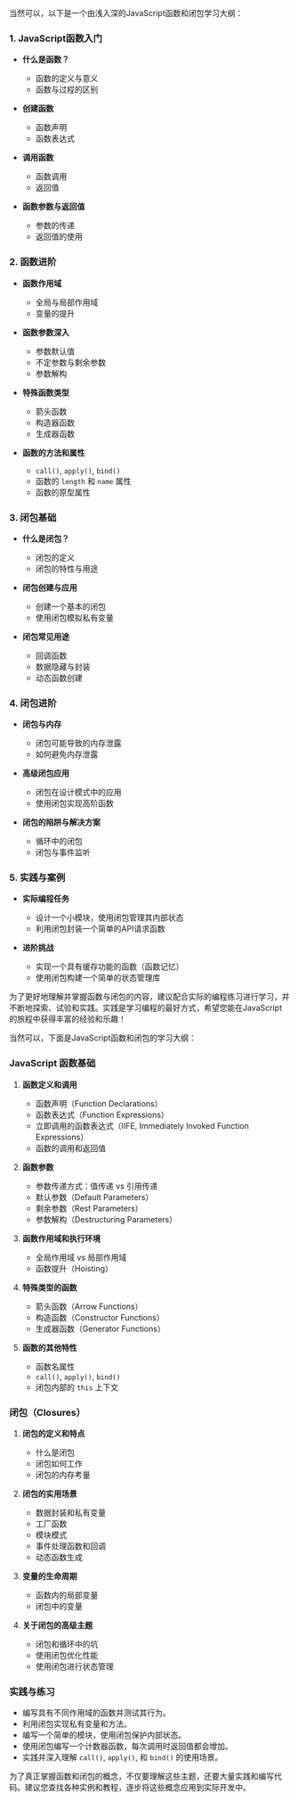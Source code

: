 当然可以，以下是一个由浅入深的JavaScript函数和闭包学习大纲：

### 1. JavaScript函数入门
   - **什么是函数？**
       - 函数的定义与意义
       - 函数与过程的区别

   - **创建函数**
       - 函数声明
       - 函数表达式

   - **调用函数**
       - 函数调用
       - 返回值

   - **函数参数与返回值**
       - 参数的传递
       - 返回值的使用

### 2. 函数进阶
   - **函数作用域**
       - 全局与局部作用域
       - 变量的提升

   - **函数参数深入**
       - 参数默认值
       - 不定参数与剩余参数
       - 参数解构

   - **特殊函数类型**
       - 箭头函数
       - 构造器函数
       - 生成器函数

   - **函数的方法和属性**
       - `call()`, `apply()`, `bind()`
       - 函数的 `length` 和 `name` 属性
       - 函数的原型属性

### 3. 闭包基础
   - **什么是闭包？**
       - 闭包的定义
       - 闭包的特性与用途

   - **闭包创建与应用**
       - 创建一个基本的闭包
       - 使用闭包模拟私有变量

   - **闭包常见用途**
       - 回调函数
       - 数据隐藏与封装
       - 动态函数创建

### 4. 闭包进阶
   - **闭包与内存**
       - 闭包可能导致的内存泄露
       - 如何避免内存泄露

   - **高级闭包应用**
       - 闭包在设计模式中的应用
       - 使用闭包实现高阶函数

   - **闭包的陷阱与解决方案**
       - 循环中的闭包
       - 闭包与事件监听

### 5. 实践与案例
   - **实际编程任务**
       - 设计一个小模块，使用闭包管理其内部状态
       - 利用闭包封装一个简单的API请求函数

   - **进阶挑战**
       - 实现一个具有缓存功能的函数（函数记忆）
       - 使用闭包构建一个简单的状态管理库

为了更好地理解并掌握函数与闭包的内容，建议配合实际的编程练习进行学习，并不断地探索、试验和实践。实践是学习编程的最好方式，希望您能在JavaScript的旅程中获得丰富的经验和乐趣！





当然可以，下面是JavaScript函数和闭包的学习大纲：

### JavaScript 函数基础

1. **函数定义和调用**
    - 函数声明（Function Declarations）
    - 函数表达式（Function Expressions）
    - 立即调用的函数表达式（IIFE, Immediately Invoked Function Expressions）
    - 函数的调用和返回值

2. **函数参数**
    - 参数传递方式：值传递 vs 引用传递
    - 默认参数（Default Parameters）
    - 剩余参数（Rest Parameters）
    - 参数解构（Destructuring Parameters）

3. **函数作用域和执行环境**
    - 全局作用域 vs 局部作用域
    - 函数提升（Hoisting）

4. **特殊类型的函数**
    - 箭头函数（Arrow Functions）
    - 构造函数（Constructor Functions）
    - 生成器函数（Generator Functions）

5. **函数的其他特性**
    - 函数名属性
    - `call()`, `apply()`, `bind()`
    - 闭包内部的 `this` 上下文

### 闭包（Closures）

1. **闭包的定义和特点**
    - 什么是闭包
    - 闭包如何工作
    - 闭包的内存考量

2. **闭包的实用场景**
    - 数据封装和私有变量
    - 工厂函数
    - 模块模式
    - 事件处理函数和回调
    - 动态函数生成

3. **变量的生命周期**
    - 函数内的局部变量
    - 闭包中的变量

4. **关于闭包的高级主题**
    - 闭包和循环中的坑
    - 使用闭包优化性能
    - 使用闭包进行状态管理

### 实践与练习

- 编写具有不同作用域的函数并测试其行为。
- 利用闭包实现私有变量和方法。
- 编写一个简单的模块，使用闭包保护内部状态。
- 使用闭包编写一个计数器函数，每次调用时返回值都会增加。
- 实践并深入理解 `call()`, `apply()`, 和 `bind()` 的使用场景。

为了真正掌握函数和闭包的概念，不仅要理解这些主题，还要大量实践和编写代码。建议您查找各种实例和教程，逐步将这些概念应用到实际开发中。